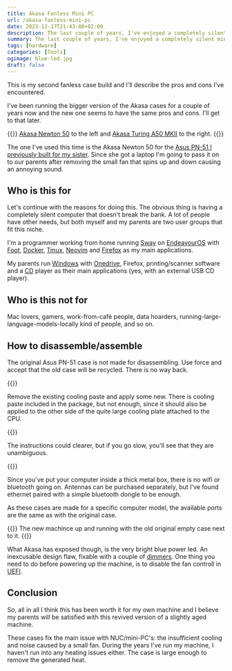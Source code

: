 ```yaml
---
title: Akasa Fanless Mini PC
url: /akasa-fanless-mini-pc
date: 2023-12-17T21:43:00+02:00
description: The last couple of years, I've enjoyed a completely silent mini-PC by putting it into a fanless case. This time I'm using the Akasa Newton A50 to make a machine for my parents.
summary: The last couple of years, I've enjoyed a completely silent mini-PC by putting it into a fanless case. This time I'm using the Akasa Newton A50 to make a machine for my parents.
tags: [hardware]
categories: [Tools]
ogimage: blue-led.jpg
draft: false
---
```


This is my second fanless case build and I'll describe the pros and cons I've encountered. 

I've been running the bigger version of the Akasa cases for a couple of years now and the new one seems to have the same pros and cons. I'll get to that later.

{{<post-image image="new-and-old-case.jpg" alt="Akasa Newton 50 to the left and Akasa Turing A50 MKII to the right">}}
<a href="https://www.akasa.com.tw/update.php?tpl=product/product.detail.tpl&type=FANLESS%20CASES&type_sub=Mini%20PC&model=A-NUC78-M1B">Akasa Newton 50</a> to the left and <a href="https://www.akasa.com.tw/update.php?tpl=product/product.detail.tpl&type=FANLESS%20CASES&type_sub=Mini%20PC&model=A-NUC62-M1BV2">Akasa Turing A50 MKII</a> to the right.
{{</post-image>}}

The one I've used this time is the Akasa Newton 50 for the [Asus PN-51 I previously built for my sister][3]. Since she got a laptop I'm going to pass it on to our parents after removing the small fan that spins up and down causing an annoying sound. 

## Who is this for

Let's continue with the reasons for doing this. The obvious thing is having a completely silent computer that doesn't break the bank. A lot of people have other needs, but both myself and my parents are two user groups that fit this niche. 

I'm a programmer working from home running [Sway][4] on [EndeavourOS][5] with [Foot][6], [Docker][7], [Tmux][8], [Neovim][9] and [Firefox][10] as my main applications. 

My parents run [Windows][11] with [Onedrive][12], Firefox, printing/scanner software and a [CD](https://en.wikipedia.org/wiki/Compact_disc) player as their main applications (yes, with an external USB CD player). 

## Who is this not for
Mac lovers, gamers, work-from-café people, data hoarders, running-large-language-models-locally kind of people, and so on.

## How to disassemble/assemble

The original Asus PN-51 case is not made for disassembling. Use force and accept that the old case will be recycled. There is no way back.

{{<post-image image="cutter.jpg" alt="Open Asus PN-51 case next to a big cutter" />}}

Remove the existing cooling paste and apply some new. There is cooling paste included in the package, but not enough, since it should also be applied to the other side of the quite large cooling plate attached to the CPU.

{{<post-image image="remove-cooling-paste.jpg" alt="Removing the cooling paste" />}}

The instructions could clearer, but if you go slow, you'll see that they are unambiguous. 

{{<post-image image="assemble.jpg" alt="Screwing the actual computer into the new case" />}}

Since you've put your computer inside a thick metal box, there is no wifi or bluetooth going on. Antennas can be purchased separately, but I've found ethernet paired with a simple bluetooth dongle to be enough. 

As these cases are made for a specific computer model, the available ports are the same as with the original case. 

{{<post-image image="blue-led.jpg" alt="Akasa Newton 50 case to the left running with a bright blinding blue led and the original Asus PN-51 case to the right">}}
The new machince up and running with the old original empty case next to it. 
{{</post-image>}}

What Akasa has exposed though, is the very bright blue power led. An inexcusable design flaw, fixable with a couple of [dimmers][13]. One thing you need to do before powering up the machine, is to disable the fan controll in [UEFI][14].

## Conclusion
So, all in all I think this has been worth it for my own machine and I believe my parents will be satisfied with this revived version of a slightly aged machine. 

These cases fix the main issue with NUC/mini-PC's: the insufficient cooling and noise caused by a small fan. During the years I've run my machine, I haven't run into any heating issues either. The case is large enough to remove the generated heat.

[1]: https://www.akasa.com.tw/update.php?tpl=product/product.detail.tpl&type=FANLESS%20CASES&type_sub=Mini%20PC&model=A-NUC78-M1B
[2]: https://www.akasa.com.tw/update.php?tpl=product/product.detail.tpl&type=FANLESS%20CASES&type_sub=Mini%20PC&model=A-NUC62-M1BV2
[3]: /build-a-barebone-pc-for-your-non-tech-relative
[4]: https://swaywm.org/
[5]: https://endeavouros.com/
[6]: https://codeberg.org/dnkl/Foot
[7]: https://en.wikipedia.org/wiki/Docker_(software)
[8]: https://github.com/tmux/tmux
[9]: https://neovim.io/
[10]: https://www.mozilla.org/en-US/firefox
[11]: https://en.wikipedia.org/wiki/Microsoft_Windows
[12]: https://en.wikipedia.org/wiki/OneDrive
[13]: https://www.amazon.se/-/en/dp/B08Q341C4F
[14]: https://en.wikipedia.org/wiki/Uefi
